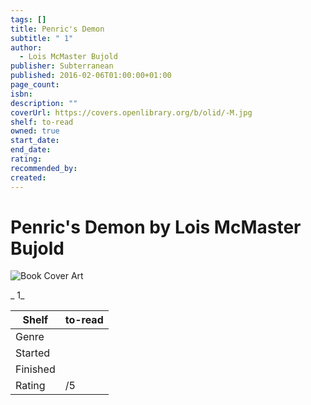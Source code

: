 ```yaml
---
tags: []
title: Penric's Demon
subtitle: " 1"
author:
  - Lois McMaster Bujold
publisher: Subterranean
published: 2016-02-06T01:00:00+01:00
page_count:
isbn:
description: ""
coverUrl: https://covers.openlibrary.org/b/olid/-M.jpg
shelf: to-read
owned: true
start_date:
end_date:
rating:
recommended_by:
created:
---
```


# Penric's Demon by Lois McMaster Bujold

![Book Cover Art](https://covers.openlibrary.org/b/olid/-M.jpg)

_ 1_

| Shelf | to-read |
| --- | --- |
| Genre |  |
| Started |  |
| Finished |  |
| Rating | /5 |

